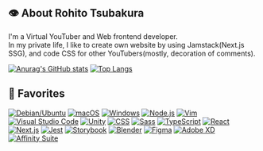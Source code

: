 ## 👁 About Rohito Tsubakura
I'm a Virtual YouTuber and Web frontend developer.  
In my private life, I like to create own website by using Jamstack(Next.js SSG), and code CSS for other YouTubers(mostly, decoration of comments).

[![Anurag's GitHub stats](https://github-readme-stats.vercel.app/api?border_color=036&border_radius=28&count_private=true&include_all_commits=true&line_height=24&show_icons=true&theme=tokyonight&username=rohitotsubakura)](https://github.com/anuraghazra/github-readme-stats)
[![Top Langs](https://github-readme-stats.vercel.app/api/top-langs/?border_color=036&border_radius=28&card_width=445&count_private=true&exclude_repo=mic-test-for-oculus-quest&langs_count=8&layout=compact&show_icons=true&theme=tokyonight&username=rohitotsubakura)](https://github.com/anuraghazra/github-readme-stats)

## 💖 Favorites

[![Debian/Ubuntu](https://img.shields.io/badge/-Debian/Ubuntu-000?logo=ubuntu)](https://ubuntu.com/)
[![macOS](https://img.shields.io/badge/-macOS-000?logo=apple&logoColor=555)](https://www.apple.com/macos/)
[![Windows](https://img.shields.io/badge/-Windows-000?logo=windows&logoColor=00A4EF)](https://www.microsoft.com/windows)
[![Node.js](https://img.shields.io/badge/-Node.js-000?logo=nodedotjs)](https://nodejs.org/)
[![Vim](https://img.shields.io/badge/-Vim-000?logo=vim&logoColor=019733)](https://www.vim.org/)
[![Visual Studio Code](https://img.shields.io/badge/-Visual_Studio_Code-000?logo=visualstudiocode&logoColor=007ACC)](https://code.visualstudio.com/)
[![Unity](https://img.shields.io/badge/-Unity-000?logo=unity)](https://unity.com/)
[![CSS](https://img.shields.io/badge/-CSS-000?logo=css3)](https://www.w3.org/TR/css/)
[![Sass](https://img.shields.io/badge/-Sass-000?logo=sass)](https://sass-lang.com/)
[![TypeScript](https://img.shields.io/badge/-TypeScript-000?logo=typescript)](https://www.typescriptlang.org/)
[![React](https://img.shields.io/badge/-React-000?logo=react)](https://reactjs.org/)
[![Next.js](https://img.shields.io/badge/-Next.js-000?logo=nextdotjs)](https://nextjs.org/)
[![Jest](https://img.shields.io/badge/-Jest-000?logo=jest&logoColor=C21325)](https://jestjs.io/)
[![Storybook](https://img.shields.io/badge/-Storybook-000?logo=storybook)](https://storybook.js.org/)
[![Blender](https://img.shields.io/badge/-Blender-000?logo=blender)](https://www.blender.org/)
[![Figma](https://img.shields.io/badge/-Figma-000?logo=figma)](https://www.figma.com/)
[![Adobe XD](https://img.shields.io/badge/-XD-000?logo=adobexd)](https://www.adobe.com/products/xd.html)
[![Affinity Suite](https://img.shields.io/badge/-AffinitySuite-000?logo=affinity)](https://affinity.serif.com/ja-jp/)


